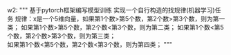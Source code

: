 w2:
"""
基于pytorch框架编写模型训练
实现一个自行构造的找规律(机器学习)任务
规律：x是一个5维向量，如果第1个数>第5个数，第2个数>第3个数，则为第一类；
                   如果第1个数>第5个数，第2个数<第3个数，则为第二类；
                   如果第1个数<第5个数，第2个数>第3个数，则为第三类；                                
                   如果第1个数<第5个数，第2个数<第3个数，则为第四类；
"""


